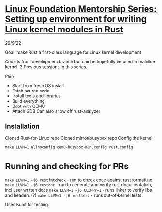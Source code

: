 # [Linux Foundation Mentorship Series: Setting up environment for writing Linux kernel modules in Rust](https://youtu.be/tPs1uRqOnlk)

29/9/22

Goal: make Rust a first-class language for Linux kernel development

Code is from development branch but can be hopefully be used  in mainline kernel.
3 Previous sessions in this series.

Plan
+ Start from fresh OS install
+ Fetch source code
+ Install tools and libraries
+ Build everything 
+ Boot with QEMU
+ Attach GDB
Can also show off rust-analyzer

## Installation

Cloned Rust-for-Linux repo
Cloned mirror/busybox repo
Config the kernel

`make LLVM=1 allnoconfig qemu-busybox-min.config rust.config `

# Running and checking for PRs

`make LLVM=1 -j6 rustfmtcheck` - run to check code against rust formatting
`make LLVM=1 -j6 rustdoc` - run to generate and verify rust documentation, incl user written docs
`make LLVM=1 -j6 CLIPPY=1` - runs linker to verify libs and headers (?)
`make LLVM=1 -j6 rusttest` - runs out-of-kernel tests

Uses Kunit for testing.